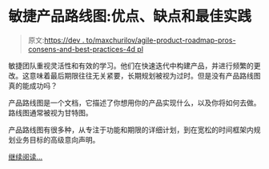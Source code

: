 # 敏捷产品路线图:优点、缺点和最佳实践

> 原文:[https://dev . to/maxchurilov/agile-product-roadmap-pros-consens-and-best-practices-4d pl](https://dev.to/maxchurilov/agile-product-roadmap-pros-cons-and-best-practices-4dpl)

敏捷团队重视灵活性和有效的学习。他们在快速迭代中构建产品，并进行频繁的更改。这意味着最后期限往往无关紧要，长期规划被视为过时。但是没有产品路线图真的能成功吗？

产品路线图是一个文档，它描述了你想用你的产品实现什么，以及你将如何去做。路线图通常被视为甘特图。

产品路线图有很多种，从专注于功能和期限的详细计划，到在宽松的时间框架内规划业务目标的高级意向声明。

[继续阅读...](https://www.mindk.com/blog/product-roadmap/)